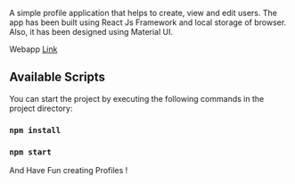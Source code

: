 A simple profile application that helps to create, view and edit users. The app has been built using React Js Framework and local storage of browser. Also, it has been designed using Material UI.

Webapp [Link](https://cryptic-chamber-57967.herokuapp.com/)

## Available Scripts
You can start the project by executing the following commands in the project directory:
### `npm install`
### `npm start`

And Have Fun creating Profiles !

